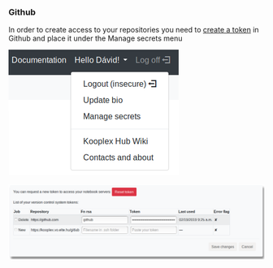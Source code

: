 ### Github

In order to create access to your repositories you need to [create a token](https://help.github.com/en/articles/creating-a-personal-access-token-for-the-command-line) in Github and place it under the Manage secrets menu

![](/img/managesecrets.png)

![](/img/secrets.png)

